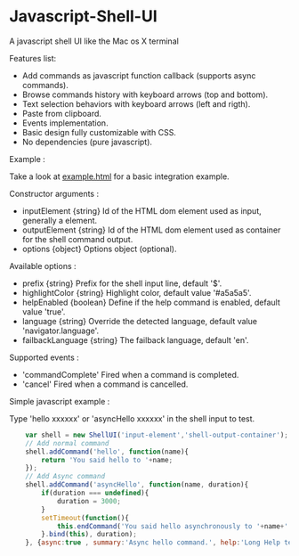 # Javascript-Shell-UI
A javascript shell UI like the Mac os X terminal

Features list:

 * Add commands as javascript function callback (supports async commands).
 * Browse commands history with keyboard arrows (top and bottom).
 * Text selection behaviors with keyboard arrows (left and rigth).
 * Paste from clipboard.
 * Events implementation.
 * Basic design fully customizable with CSS.
 * No dependencies (pure javascript).
 
Example :

Take a look at [example.html](https://github.com/Nadib/Javascript-Shell-UI/blob/master/example.html) for a basic integration example.

Constructor arguments :

 * inputElement {string} Id of the HTML dom element used as input, generally a <span> element.
 * outputElement {string} Id of the HTML dom element used as container for the shell command output.
 * options {object} Options object (optional).
 
Available options :

 * prefix {string} Prefix for the shell input line, default '$'.
 * highlightColor {string} Highlight color, default value '#a5a5a5'.
 * helpEnabled {boolean} Define if the help command is enabled, default value 'true'.
 * language {string} Override the detected language, default value 'navigator.language'.
 * failbackLanguage {string} The failback language, default 'en'.
 
 Supported events :
 
 * 'commandComplete' Fired when a command is completed.
 * 'cancel' Fired when a command is cancelled.

Simple javascript example :

Type 'hello xxxxxx' or 'asyncHello xxxxxx' in the shell input to test.

```javascript
  	var shell = new ShellUI('input-element','shell-output-container');
  	// Add normal command
  	shell.addCommand('hello', function(name){
  		return 'You said hello to '+name;
  	});
  	// Add Async command
  	shell.addCommand('asyncHello', function(name, duration){
  		if(duration === undefined){
  			duration = 3000;
  		}
  		setTimeout(function(){
  			this.endCommand('You said hello asynchronously to '+name+' during '+duration+'ms');		
  		}.bind(this), duration);
  	}, {async:true , summary:'Async hello command.', help:'Long Help text'});
```
